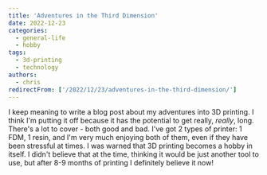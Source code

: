 ```yaml
---
title: 'Adventures in the Third Dimension'
date: 2022-12-23
categories:
  - general-life
  - hobby
tags:
  - 3d-printing
  - technology
authors:
  - chris
redirectFrom: ['/2022/12/23/adventures-in-the-third-dimension/']
---
```


I keep meaning to write a blog post about my adventures into 3D printing. I think I'm putting it off because it has the potential to get really, _really_, long. There's a lot to cover - both good and bad. I've got 2 types of printer: 1 FDM, 1 resin, and I'm very much enjoying both of them, even if they have been stressful at times. I was warned that 3D printing becomes a hobby in itself. I didn't believe that at the time, thinking it would be just another tool to use, but after 8-9 months of printing I definitely believe it now!
